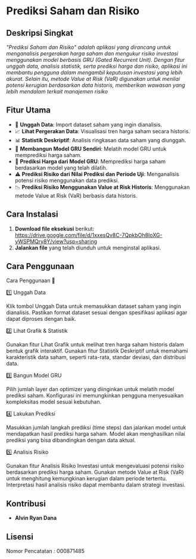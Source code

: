 # Prediksi Saham dan Risiko

## Deskripsi Singkat
*"Prediksi Saham dan Risiko" adalah aplikasi yang dirancang untuk menganalisis pergerakan harga saham dan mengukur risiko investasi menggunakan model berbasis GRU (Gated Recurrent Unit). Dengan fitur unggah data, analisis statistik, serta prediksi harga dan risiko, aplikasi ini membantu pengguna dalam mengambil keputusan investasi yang lebih akurat. Selain itu, metode Value at Risk (VaR) digunakan untuk menilai potensi kerugian berdasarkan data historis, memberikan wawasan yang lebih mendalam terkait manajemen risiko*

## Fitur Utama
- 📂 **Unggah Data**: Import dataset saham yang ingin dianalisis.
- 📈 **Lihat Pergerakan Data**: Visualisasi tren harga saham secara historis.
- 📊 **Statistik Deskriptif**: Analisis ringkasan data saham yang diunggah.
- 🤖 **Membangun Model GRU Sendiri**: Melatih model GRU untuk memprediksi harga saham.
- 🔮 **Prediksi Harga dari Model GRU**: Memprediksi harga saham berdasarkan model yang telah dilatih.
- ⚠️ **Prediksi Risiko dari Nilai Prediksi dan Periode Uji**: Menganalisis potensi risiko menggunakan data prediksi.
- 📉 **Prediksi Risiko Menggunakan Value at Risk Historis**: Menggunakan metode Value at Risk (VaR) berbasis data historis.

## Cara Instalasi
1. **Download file eksekusi** berikut: https://drive.google.com/file/d/1xxesQv8C-7QpkbOh8IoXG-yWSPMQry8Y/view?usp=sharing
2. **Jalankan file** yang telah diunduh untuk menginstal aplikasi. 

## Cara Penggunaan
Cara Penggunaan 📖

1️⃣ Unggah Data

  Klik tombol Unggah Data untuk memasukkan dataset saham yang ingin dianalisis.
  Pastikan format dataset sesuai dengan spesifikasi aplikasi agar dapat diproses dengan baik.

2️⃣ Lihat Grafik & Statistik

  Gunakan fitur Lihat Grafik untuk melihat tren harga saham historis dalam bentuk grafik interaktif.
  Gunakan fitur Statistik Deskriptif untuk memahami karakteristik data saham, seperti rata-rata, standar deviasi, dan distribusi data.

3️⃣ Bangun Model GRU

  Pilih jumlah layer dan optimizer yang diinginkan untuk melatih model prediksi saham.
  Konfigurasi ini memungkinkan pengguna menyesuaikan kompleksitas model sesuai kebutuhan.

4️⃣ Lakukan Prediksi

  Masukkan jumlah langkah prediksi (time steps) dan jalankan model untuk mendapatkan hasil prediksi harga saham.
  Model akan menghasilkan nilai prediksi yang bisa dibandingkan dengan data aktual.

5️⃣ Analisis Risiko

  Gunakan fitur Analisis Risiko Investasi untuk mengevaluasi potensi risiko berdasarkan prediksi harga saham.
  Gunakan metode Value at Risk (VaR) untuk menghitung kemungkinan kerugian dalam periode tertentu.
  Interpretasi hasil analisis risiko dapat membantu dalam strategi investasi.

## Kontribusi
- **Alvin Ryan Dana**

## Lisensi
Nomor Pencatatan : 000871485 

